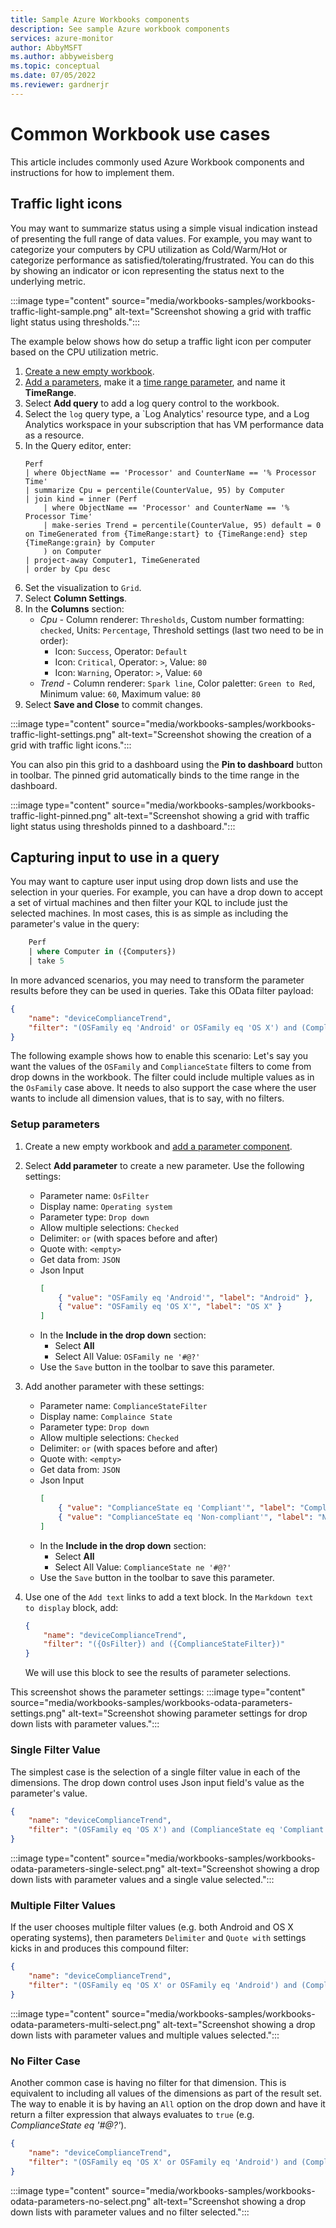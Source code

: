 ```yaml
---
title: Sample Azure Workbooks components
description: See sample Azure workbook components
services: azure-monitor
author: AbbyMSFT
ms.author: abbyweisberg
ms.topic: conceptual
ms.date: 07/05/2022
ms.reviewer: gardnerjr 
---
```


# Common Workbook use cases
This article includes commonly used Azure Workbook components and instructions for how to implement them.

## Traffic light icons

You may want to summarize status using a simple visual indication instead of presenting the full range of data values. For example, you may want to categorize your computers by CPU utilization as Cold/Warm/Hot or categorize performance as satisfied/tolerating/frustrated. You can do this by showing an indicator or icon representing the status next to the underlying metric. 

:::image type="content" source="media/workbooks-samples/workbooks-traffic-light-sample.png" alt-text="Screenshot showing a grid with traffic light status using thresholds.":::

The example below shows how do setup a traffic light icon per computer based on the CPU utilization metric.

1. [Create a new empty workbook](workbooks-create-workbook.md).
1. [Add a parameters](workbooks-create-workbook.md#add-a-parameter-to-an-azure-workbook), make it a [time range parameter](workbooks-time.md), and name it **TimeRange**.
1. Select **Add query** to add a log query control to the workbook. 
1. Select the `log` query type, a `Log Analytics' resource type, and a Log Analytics workspace in your subscription that has VM performance data as a resource.
1. In the Query editor, enter:
    ```
    Perf
    | where ObjectName == 'Processor' and CounterName == '% Processor Time'
    | summarize Cpu = percentile(CounterValue, 95) by Computer
    | join kind = inner (Perf
        | where ObjectName == 'Processor' and CounterName == '% Processor Time'
        | make-series Trend = percentile(CounterValue, 95) default = 0 on TimeGenerated from {TimeRange:start} to {TimeRange:end} step {TimeRange:grain} by Computer
        ) on Computer
    | project-away Computer1, TimeGenerated
    | order by Cpu desc
    ```
1. Set the visualization to `Grid`.
1. Select **Column Settings**.
1. In the **Columns** section:
    - _Cpu -_ Column renderer: `Thresholds`, Custom number formatting: `checked`, Units: `Percentage`, Threshold settings (last two need to be in order):
        - Icon: `Success`, Operator: `Default`
        - Icon: `Critical`, Operator: `>`, Value: `80`
        - Icon: `Warning`, Operator: `>`, Value: `60`
    - _Trend -_ Column renderer: `Spark line`, Color paletter: `Green to Red`, Minimum value: `60`, Maximum value: `80`
9. Select **Save and Close** to commit changes.

:::image type="content" source="media/workbooks-samples/workbooks-traffic-light-settings.png" alt-text="Screenshot showing the creation of a grid with traffic light icons.":::


You can also pin this grid to a dashboard using the **Pin to dashboard** button in toolbar. The pinned grid automatically binds to the time range in the dashboard.

:::image type="content" source="media/workbooks-samples/workbooks-traffic-light-pinned.png" alt-text="Screenshot showing a grid with traffic light status using thresholds pinned to a dashboard.":::

## Capturing input to use in a query

You may want to capture user input using drop down lists and use the selection in your queries. For example, you can have a drop down to accept a set of virtual machines and then filter your KQL to include just the selected machines. In most cases, this is as simple as including the parameter's value in the query: 

```sql
    Perf
    | where Computer in ({Computers})
    | take 5
```

In more advanced scenarios, you may need to transform the parameter results before they can be used in queries. Take this OData filter payload:

```json
{
    "name": "deviceComplianceTrend",
    "filter": "(OSFamily eq 'Android' or OSFamily eq 'OS X') and (ComplianceState eq 'Compliant')"
}
```

The following example shows how to enable this scenario: Let's say you want the values of the `OSFamily` and `ComplianceState` filters to come from drop downs in the workbook. The filter could include multiple values as in the `OsFamily` case above. It needs to also support the case where the user wants to include all dimension values, that is to say, with no filters.

### Setup parameters

1. Create a new empty workbook and [add a parameter component](workbooks-create-workbook.md#add-a-parameter-to-an-azure-workbook).
1. Select **Add parameter** to create a new parameter. Use the following settings:
    - Parameter name: `OsFilter`
    - Display name: `Operating system`
    - Parameter type: `Drop down`
    - Allow multiple selections: `Checked`
    - Delimiter: `or` (with spaces before and after)
    - Quote with: `<empty>`
    - Get data from: `JSON`
    - Json Input
        ```json
        [
            { "value": "OSFamily eq 'Android'", "label": "Android" },
            { "value": "OSFamily eq 'OS X'", "label": "OS X" }
        ]
        ```
    - In the **Include in the drop down** section:
        - Select **All**
        - Select All Value: `OSFamily ne '#@?'`
    - Use the `Save` button in the toolbar to save this parameter. 
1. Add another parameter with these settings:
    - Parameter name: `ComplianceStateFilter`
    - Display name: `Complaince State`
    - Parameter type: `Drop down`
    - Allow multiple selections: `Checked`
    - Delimiter: `or` (with spaces before and after)
    - Quote with: `<empty>`
    - Get data from: `JSON`
    - Json Input
        ```json
        [
            { "value": "ComplianceState eq 'Compliant'", "label": "Compliant" },
            { "value": "ComplianceState eq 'Non-compliant'", "label": "Non compliant" }
        ]        
        ```
    - In the **Include in the drop down** section:
        - Select **All**
        - Select All Value: `ComplianceState ne '#@?'`
    - Use the `Save` button in the toolbar to save this parameter. 

1. Use one of the `Add text` links to add a text block. In the `Markdown text to display` block, add:
    ```json
    {
        "name": "deviceComplianceTrend",
        "filter": "({OsFilter}) and ({ComplianceStateFilter})"
    }
    ```
    We will use this block to see the results of parameter selections.


This screenshot shows the parameter settings:
:::image type="content" source="media/workbooks-samples/workbooks-odata-parameters-settings.png" alt-text="Screenshot showing parameter settings for drop down lists with parameter values.":::

### Single Filter Value
The simplest case is the selection of a single filter value in each of the dimensions. The drop down control uses Json input field's value as the parameter's value.

```json
{
    "name": "deviceComplianceTrend",
    "filter": "(OSFamily eq 'OS X') and (ComplianceState eq 'Compliant')"
}
```

:::image type="content" source="media/workbooks-samples/workbooks-odata-parameters-single-select.png" alt-text="Screenshot showing a drop down lists with parameter values and a single value selected.":::

### Multiple Filter Values
If the user chooses multiple filter values (e.g. both Android and OS X operating systems), then parameters `Delimiter` and `Quote with` settings kicks in and produces this compound filter:

```json
{
    "name": "deviceComplianceTrend",
    "filter": "(OSFamily eq 'OS X' or OSFamily eq 'Android') and (ComplianceState eq 'Compliant')"
}
```

:::image type="content" source="media/workbooks-samples/workbooks-odata-parameters-multi-select.png" alt-text="Screenshot showing a drop down lists with parameter values and multiple values selected.":::

### No Filter Case
Another common case is having no filter for that dimension. This is equivalent to including all values of the dimensions as part of the result set. The way to enable it is by having an `All` option on the drop down and have it return a filter expression that always evaluates to `true` (e.g. _ComplianceState eq '#@?'_).

```json
{
    "name": "deviceComplianceTrend",
    "filter": "(OSFamily eq 'OS X' or OSFamily eq 'Android') and (ComplianceState ne '#@?')"
}
```
:::image type="content" source="media/workbooks-samples/workbooks-odata-parameters-no-select.png" alt-text="Screenshot showing a drop down lists with parameter values and no filter selected.":::

